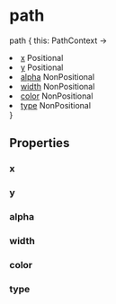 # path

<tldr>
<p><format style="bold" color="GoldenRod">path</format> <format style="italic">{ this: PathContext -></format></p>
<list type="none">
<li>
<a href="#x"><format style="bold" color="CadetBlue">x</format></a> <format style="superscript">Positional</format>
<include from="properties.topic" element-id="signature-of-positional"></include>
</li>
<li>
<a href="#y"><format style="bold" color="CadetBlue">y</format></a> <format style="superscript">Positional</format>
<include from="properties.topic" element-id="signature-of-positional"></include>
</li>

<li>
<a href="#alpha"><format style="bold" color="DarkGray">alpha</format></a> <format style="superscript">NonPositional</format>
<include from="properties.topic" element-id="signature-of-nonpos-alpha"></include>
</li>
<li>
<a href="#width"><format style="bold" color="DarkGray">width</format></a> <format style="superscript">NonPositional</format>
<include from="properties.topic" element-id="signature-of-nonpos-double"></include>
</li>
<li>
<a href="#color"><format style="bold" color="DarkGray">color</format></a> <format style="superscript">NonPositional</format>
<include from="properties.topic" element-id="signature-of-nonpos-color"></include>
</li>
<li>
<a href="#type"><format style="bold" color="DarkGray">type</format></a> <format style="superscript">NonPositional</format>
<include from="properties.topic" element-id="signature-of-nonpos-linetype"></include>
</li>
</list>
<format style="italic">}</format>
</tldr>

## Properties

### x

<include from="properties.topic" element-id="x-property"/>

### y

<include from="properties.topic" element-id="y-property"/>

### alpha

<include from="properties.topic" element-id="alpha-property"/>

### width

<include from="properties.topic" element-id="widthAsSize-property"/>

### color

<include from="properties.topic" element-id="color-property"/>

### type

<include from="properties.topic" element-id="type-property"/>
